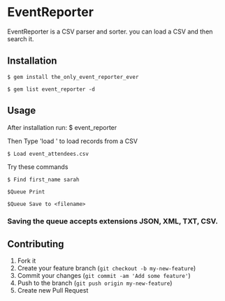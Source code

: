 # EventReporter

EventReporter is a CSV parser and sorter. you can load a CSV and then search it. 

## Installation

    $ gem install the_only_event_reporter_ever

    $ gem list event_reporter -d

## Usage

After installation run:
    $ event_reporter

Then Type 'load <filename>' to load records from a CSV

    $ Load event_attendees.csv

Try these commands

    $ Find first_name sarah

    $Queue Print

    $Queue Save to <filename> 

### Saving the queue accepts extensions JSON, XML, TXT, CSV.

## Contributing

1. Fork it
2. Create your feature branch (`git checkout -b my-new-feature`)
3. Commit your changes (`git commit -am 'Add some feature'`)
4. Push to the branch (`git push origin my-new-feature`)
5. Create new Pull Request
